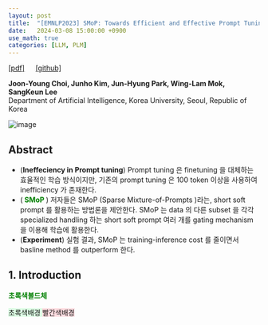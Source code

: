 ```yaml
---
layout: post
title:  "[EMNLP2023] SMoP: Towards Efficient and Effective Prompt Tuning with Sparse Mixture-of-Prompts"
date:   2024-03-08 15:00:00 +0900
use_math: true
categories: [LLM, PLM]
---
```


[[pdf]](https://aclanthology.org/2023.emnlp-main.884.pdf) &emsp;
[[github]](https://github.com/jyjohnchoi/SMoP)

**Joon-Young Choi, Junho Kim, Jun-Hyung Park, Wing-Lam Mok, SangKeun Lee**
<br> Department of Artificial Intelligence, Korea University, Seoul, Republic of Korea &emsp;

![image](https://github.com/yong1-kim/yong1-kim.github.io/assets/42200027/df1bdcd1-e93a-466b-a511-7659476a7e3f)

## Abstract
- (**Ineffeciency in Prompt tuning**) Prompt tuning 은 finetuning 을 대체하는 효율적인 학습 방식이지만, 기존의 prompt tuning 은 100 token 이상을 사용하여 inefficiency 가 존재한다.
- (<span style='color:green;font-weight:bold'> SMoP </span>) 저자들은 SMoP (Sparse Mixture-of-Prompts )라는, short soft prompt 를 활용하는 방법론을 제안한다. SMoP 는 data 의 다른 subset 을 각각 specialized handling 하는 short soft prompt 여러 개를 gating mechanism 을 이용해 학습에 활용한다.
- (**Experiment**) 실험 결과, SMoP 는 training-inference cost 를 줄이면서 basline method 를 outperform 한다.

## 1. Introduction




<span style='color:green;font-weight:bold'> 초록색볼드체 </span>

<span style='background-color: #dcffe4'> 초록색배경 </span>
<span style='background-color: #ffdce0'> 빨간색배경 </span>
